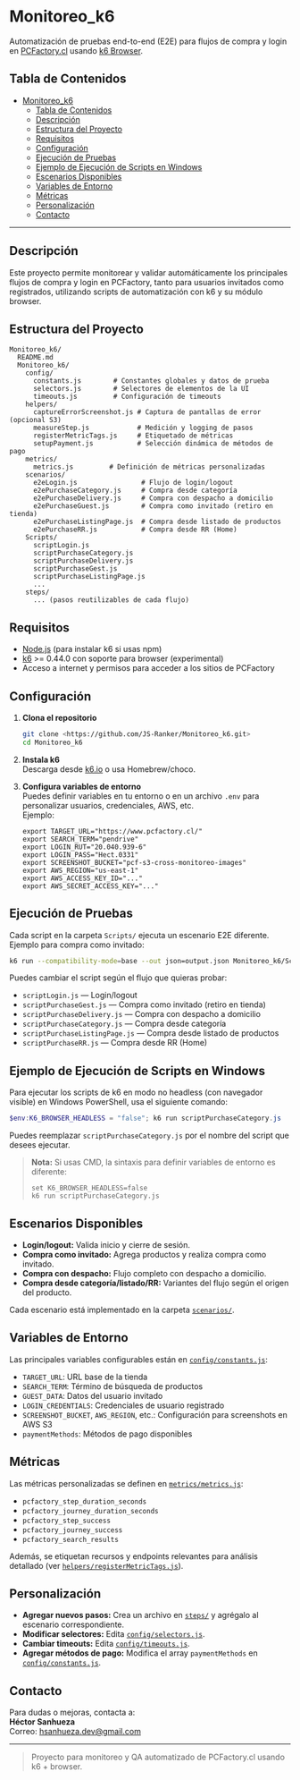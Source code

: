 # Monitoreo_k6

Automatización de pruebas end-to-end (E2E) para flujos de compra y login en [PCFactory.cl](https://www.pcfactory.cl/) usando [k6 Browser](https://k6.io/docs/browser/).

## Tabla de Contenidos

- [Monitoreo\_k6](#monitoreo_k6)
  - [Tabla de Contenidos](#tabla-de-contenidos)
  - [Descripción](#descripción)
  - [Estructura del Proyecto](#estructura-del-proyecto)
  - [Requisitos](#requisitos)
  - [Configuración](#configuración)
  - [Ejecución de Pruebas](#ejecución-de-pruebas)
  - [Ejemplo de Ejecución de Scripts en Windows](#ejemplo-de-ejecución-de-scripts-en-windows)
  - [Escenarios Disponibles](#escenarios-disponibles)
  - [Variables de Entorno](#variables-de-entorno)
  - [Métricas](#métricas)
  - [Personalización](#personalización)
  - [Contacto](#contacto)

---

## Descripción

Este proyecto permite monitorear y validar automáticamente los principales flujos de compra y login en PCFactory, tanto para usuarios invitados como registrados, utilizando scripts de automatización con k6 y su módulo browser.

## Estructura del Proyecto

```
Monitoreo_k6/
  README.md
  Monitoreo_k6/
    config/
      constants.js        # Constantes globales y datos de prueba
      selectors.js        # Selectores de elementos de la UI
      timeouts.js         # Configuración de timeouts
    helpers/
      captureErrorScreenshot.js # Captura de pantallas de error (opcional S3)
      measureStep.js            # Medición y logging de pasos
      registerMetricTags.js     # Etiquetado de métricas
      setupPayment.js           # Selección dinámica de métodos de pago
    metrics/
      metrics.js         # Definición de métricas personalizadas
    scenarios/
      e2eLogin.js                # Flujo de login/logout
      e2ePurchaseCategory.js     # Compra desde categoría
      e2ePurchaseDelivery.js     # Compra con despacho a domicilio
      e2ePurchaseGuest.js        # Compra como invitado (retiro en tienda)
      e2ePurchaseListingPage.js  # Compra desde listado de productos
      e2ePurchaseRR.js           # Compra desde RR (Home)
    Scripts/
      scriptLogin.js
      scriptPurchaseCategory.js
      scriptPurchaseDelivery.js
      scriptPurchaseGest.js
      scriptPurchaseListingPage.js
      ...
    steps/
      ... (pasos reutilizables de cada flujo)
```

## Requisitos

- [Node.js](https://nodejs.org/) (para instalar k6 si usas npm)
- [k6](https://k6.io/) >= 0.44.0 con soporte para browser (experimental)
- Acceso a internet y permisos para acceder a los sitios de PCFactory

## Configuración

1. **Clona el repositorio**  
   ```sh
   git clone <https://github.com/JS-Ranker/Monitoreo_k6.git>
   cd Monitoreo_k6
   ```

2. **Instala k6**  
   Descarga desde [k6.io](https://k6.io/docs/getting-started/installation/) o usa Homebrew/choco.

3. **Configura variables de entorno**  
   Puedes definir variables en tu entorno o en un archivo `.env` para personalizar usuarios, credenciales, AWS, etc.  
   Ejemplo:
   ```
   export TARGET_URL="https://www.pcfactory.cl/"
   export SEARCH_TERM="pendrive"
   export LOGIN_RUT="20.040.939-6"
   export LOGIN_PASS="Hect.0331"
   export SCREENSHOT_BUCKET="pcf-s3-cross-monitoreo-images"
   export AWS_REGION="us-east-1"
   export AWS_ACCESS_KEY_ID="..."
   export AWS_SECRET_ACCESS_KEY="..."
   ```

## Ejecución de Pruebas

Cada script en la carpeta `Scripts/` ejecuta un escenario E2E diferente. Ejemplo para compra como invitado:

```sh
k6 run --compatibility-mode=base --out json=output.json Monitoreo_k6/Scripts/scriptPurchaseGest.js
```

Puedes cambiar el script según el flujo que quieras probar:

- `scriptLogin.js` — Login/logout
- `scriptPurchaseGest.js` — Compra como invitado (retiro en tienda)
- `scriptPurchaseDelivery.js` — Compra con despacho a domicilio
- `scriptPurchaseCategory.js` — Compra desde categoría
- `scriptPurchaseListingPage.js` — Compra desde listado de productos
- `scriptPurchaseRR.js` — Compra desde RR (Home)

## Ejemplo de Ejecución de Scripts en Windows

Para ejecutar los scripts de k6 en modo no headless (con navegador visible) en Windows PowerShell, usa el siguiente comando:

```powershell
$env:K6_BROWSER_HEADLESS = "false"; k6 run scriptPurchaseCategory.js
```

Puedes reemplazar `scriptPurchaseCategory.js` por el nombre del script que desees ejecutar.

> **Nota:** Si usas CMD, la sintaxis para definir variables de entorno es diferente:
> ```
> set K6_BROWSER_HEADLESS=false
> k6 run scriptPurchaseCategory.js
> ```

## Escenarios Disponibles

- **Login/logout:** Valida inicio y cierre de sesión.
- **Compra como invitado:** Agrega productos y realiza compra como invitado.
- **Compra con despacho:** Flujo completo con despacho a domicilio.
- **Compra desde categoría/listado/RR:** Variantes del flujo según el origen del producto.

Cada escenario está implementado en la carpeta [`scenarios/`](Monitoreo_k6/scenarios/).

## Variables de Entorno

Las principales variables configurables están en [`config/constants.js`](Monitoreo_k6/config/constants.js):

- `TARGET_URL`: URL base de la tienda
- `SEARCH_TERM`: Término de búsqueda de productos
- `GUEST_DATA`: Datos del usuario invitado
- `LOGIN_CREDENTIALS`: Credenciales de usuario registrado
- `SCREENSHOT_BUCKET`, `AWS_REGION`, etc.: Configuración para screenshots en AWS S3
- `paymentMethods`: Métodos de pago disponibles

## Métricas

Las métricas personalizadas se definen en [`metrics/metrics.js`](Monitoreo_k6/metrics/metrics.js):

- `pcfactory_step_duration_seconds`
- `pcfactory_journey_duration_seconds`
- `pcfactory_step_success`
- `pcfactory_journey_success`
- `pcfactory_search_results`

Además, se etiquetan recursos y endpoints relevantes para análisis detallado (ver [`helpers/registerMetricTags.js`](Monitoreo_k6/helpers/registerMetricTags.js)).

## Personalización

- **Agregar nuevos pasos:** Crea un archivo en [`steps/`](Monitoreo_k6/steps/) y agrégalo al escenario correspondiente.
- **Modificar selectores:** Edita [`config/selectors.js`](Monitoreo_k6/config/selectors.js).
- **Cambiar timeouts:** Edita [`config/timeouts.js`](Monitoreo_k6/config/timeouts.js).
- **Agregar métodos de pago:** Modifica el array `paymentMethods` en [`config/constants.js`](Monitoreo_k6/config/constants.js).

## Contacto

Para dudas o mejoras, contacta a:  
**Héctor Sanhueza**  
Correo: hsanhueza.dev@gmail.com

---

> Proyecto para monitoreo y QA automatizado de PCFactory.cl usando k6 + browser.
